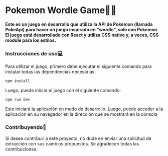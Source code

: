# Pokemon Wordle Game🐱‍👤

**Este es un juego en desarrollo que utiliza la API de Pokemon (llamada PokeApi) para hacer un juego inspirado en "wordle", solo con Pokemon. El juego está desarrollado con React y utiliza CSS nativo y, a veces, CSS module para los estilos.**

### Instrucciones de uso💻
Para utilizar el juego, primero debe ejecutar el siguiente comando para instalar todas las dependencias necesarias:

```
npm install
```

Luego, puede iniciar el juego con el siguiente comando:

```
npm run dev
```

Esto iniciará la aplicación en modo de desarrollo. Luego, puede acceder a la aplicación en su navegador en la dirección que se mostrará en la consola

### Contribuyendo🤝
Si desea contribuir a este proyecto, no dude en enviar una solicitud de extracción con sus cambios propuestos. Se agradecen todas las contribuciones.
